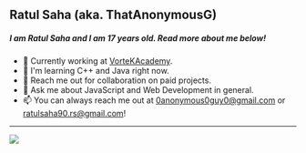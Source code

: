 ## Ratul Saha (aka. ThatAnonymousG)

##### I am Ratul Saha and I am 17 years old. Read more about me below!

- 🔭 Currently working at [VorteKAcademy](https://vortekacademy.com/).
- 🌱 I'm learning C++ and Java right now.
- 👯 Reach me out for collaboration on paid projects.
- 💬 Ask me about JavaScript and Web Development in general.
- 📫 You can always reach me out at 0anonymous0guy0@gmail.com or ratulsaha90.rs@gmail.com!

---

<img src="https://github-readme-stats.vercel.app/api?username=ThatAnonymousG&show_icons=true&hide_border=true">
